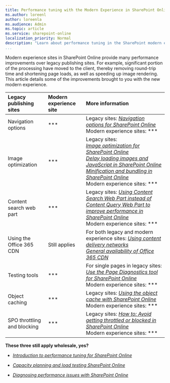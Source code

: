 ```yaml
---
title: Performance tuning with the Modern Experience in SharePoint Online
ms.author: loreenl
author: loreenla
ms.audience: Admin
ms.topic: article
ms.service: sharepoint-online
localization_priority: Normal
description: "Learn about performance tuning in the SharePoint modern experience."
...
```


Modern experience sites in SharePoint Online provide many performance improvements over legacy publishing sites. For example, significant portion of the processing have moved to the client, thereby removing round-trip time and shortening page loads, as well as speeding up image rendering. This article details some of the improvements brought to you with the new modern experience.

|**Legacy publishing sites**|**Modern experience site**|**More information**|
|:-----|:-----|:-----|
|Navigation options|***|Legacy sites: [*Navigation options for SharePoint Online*](https://docs.microsoft.com/en-us/office365/enterprise/navigation-options-for-sharepoint-online)<br>Modern experience sites: ***|
|Image optimization|***|Legacy sites:<br>[*Image optimization for SharePoint Online*](https://docs.microsoft.com/en-us/office365/enterprise/image-optimization-for-sharepoint-online)<br>[*Delay loading images and JavaScript in SharePoint Online*](https://docs.microsoft.com/en-us/office365/enterprise/delay-loading-images-and-javascript-in-sharepoint-online)<br>[*Minification and bundling in SharePoint Online*](https://docs.microsoft.com/en-us/office365/enterprise/minification-and-bundling-in-sharepoint-online)<br>Modern experience sites: ***|
|Content search web part|***|Legacy sites: [*Using Content Search Web Part instead of Content Query Web Part to improve performance in SharePoint Online*](https://docs.microsoft.com/en-us/office365/enterprise/using-content-search-web-part-instead-of-content-query-web-part-to-improve-perfo)<br>Modern experience sites: ***|
|Using the Office 365 CDN|Still applies|For both legacy and modern experience sites: [*Using content delivery networks*](https://docs.microsoft.com/en-us/office365/enterprise/using-content-delivery-networks-with-sharepoint-online)<br>[*General availability of Office 365 CDN*](https://dev.office.com/blogs/general-availability-of-office-365-cdn)|
|Testing tools|***|For single pages in legacy sites: [*Use the Page Diagnostics tool for SharePoint Online*](https://docs.microsoft.com/en-us/office365/enterprise/page-diagnostics-for-spo)<br>Modern experience sites: ***|
|Object caching|***|Legacy sites: [*Using the object cache with SharePoint Online*](https://docs.microsoft.com/en-us/office365/enterprise/using-the-object-cache-with-sharepoint-online)<br>Modern experience sites: ***|
|SPO throttling and blocking|***|Legacy sites: [*How to: Avoid getting throttled or blocked in SharePoint Online*](https://msdn.microsoft.com/en-us/library/office/dn889829.aspx)<br>Modern experience sites: ***|

**These three still apply wholesale, yes?**

-   [*Introduction to performance tuning for SharePoint Online*](https://docs.microsoft.com/en-us/office365/enterprise/introduction-to-performance-tuning-for-sharepoint-online)

-   [*Capacity planning and load testing SharePoint Online*](https://docs.microsoft.com/en-us/office365/enterprise/capacity-planning-and-load-testing-sharepoint-online)

-   [*Diagnosing performance issues with SharePoint Online*](https://docs.microsoft.com/en-us/office365/enterprise/diagnosing-performance-issues-with-sharepoint-online)
